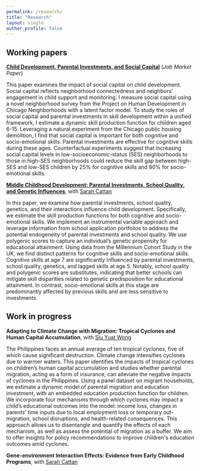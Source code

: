 ```yaml
---
permalink: /research/
title: "Research"
layout: single
author_profile: false
---
```


## Working papers

**[Child Development, Parental Investments, and Social Capital](/assets/files/qianyao_jmp.pdf)** (*Job Market Paper*) 
<!-- **Child Development, Parental Investments, and Social Capital** (*Job Market Paper*)  -->

<p style="font-size:14px">
This paper examines the impact of social capital on child development. Social capital reflects neighborhood connectedness and neighbors' engagement in child support and monitoring. I measure social capital using a novel neighborhood survey from the Project on Human Development in Chicago Neighborhoods with a latent factor model. To study the roles of social capital and parental investments in skill development within a unified framework, I estimate a dynamic skill production function for children aged 6-15. Leveraging a natural experiment from the Chicago public housing demolition, I find that social capital is important for both cognitive and socio-emotional skills. Parental investments are effective for cognitive skills during these ages. Counterfactual experiments suggest that increasing social capital levels in low-socioeconomic-status (SES) neighborhoods to those in high-SES neighborhoods could reduce the skill gap between high-SES and low-SES children by 25% for cognitive skills and 80% for socio-emotional skills.
</p>

**[Middle Childhood Development: Parental Investments, School Quality, and Genetic Influences](/assets/files/mcs_paper.pdf)**, with [Sarah Cattan](https://sites.google.com/site/sjcattan/home)  

<!--**Middle Childhood Development: Parental Investments, School Quality, and Genetic Influences**, with [Sarah Cattan](https://sites.google.com/site/sjcattan/home) (*draft available upon request*)-->

<p style="font-size:14px">
In this paper, we examine how parental investments, school quality, genetics, and their interactions influence child development. Specifically, we estimate the skill production functions for both cognitive and socio-emotional skills. We implement an instrumental variable approach and leverage information from school application portfolios to address the potential endogeneity of parental investments and school quality. We use polygenic scores to capture an individual’s genetic propensity for educational attainment. Using data from the Millennium Cohort Study in the UK, we find distinct patterns for cognitive skills and socio-emotional skills. Cognitive skills at age 7 are significantly influenced by parental investments, school quality, genetics, and lagged skills at age 5. Notably, school quality and polygenic scores are substitutes, indicating that better schools can mitigate skill disparities related to genetic predisposition for educational attainment. In contrast, socio-emotional skills at this stage are predominantly affected by previous skills and are less sensitive to investments. 
</p>


## Work in progress

**Adapting to Climate Change with Migration: Tropical Cyclones and Human Capital Accumulation**, with [Siu Yuat Wong](https://www.siuyuat.com/)

<p style="font-size:14px">
The Philippines faces an annual average of ten tropical cyclones, five of which cause significant destruction. Climate change intensifies cyclones due to warmer waters. This paper identifies the impacts of tropical cyclones on children’s human capital accumulation and studies whether parental migration, acting as a form of insurance, can alleviate the negative impacts of cyclones in the Philippines. Using a panel dataset on migrant households, we estimate a dynamic model of parental migration and education investment, with an embedded education production function for children. We incorporate four mechanisms through which cyclones may impact a child’s educational outcomes into the model: income loss, changes in parents’ time inputs due to local employment loss or temporary out-migration, school disruptions, and health-related consequences. 
This approach allows us to disentangle and quantify the effects of each mechanism, as well as assess the potential of migration as a buffer. We aim to offer insights for policy recommendations to improve children's education outcomes amid cyclones. 
</p>

**Gene-environment Interaction Effects: Evidence from Early Childhood Programs**, with [Sarah Cattan](https://sites.google.com/site/sjcattan/home)